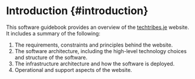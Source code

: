 # Introduction {#introduction}This software guidebook provides an overview of the [techtribes.je](http://techtribes.je) website. It includes a summary of the following:1. The requirements, constraints and principles behind the website. 1. The software architecture, including the high-level technology choices and structure of the software. 1. The infrastructure architecture and how the software is deployed.1. Operational and support aspects of the website.
